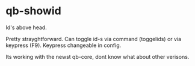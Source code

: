 # qb-showid
Id's above head.

Pretty strayghtforward. Can toggle id-s via command (toggelids) or via keypress (F9). Keypress changeable in config.

Its working with the newst qb-core, dont know what about other verisons.
